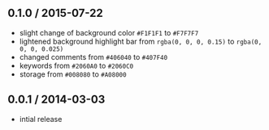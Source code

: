 0.1.0 / 2015-07-22
------------------
- slight change of background color `#F1F1F1` to `#F7F7F7`
- lightened background highlight bar from `rgba(0, 0, 0, 0.15)` to `rgba(0, 0, 0, 0.025)`
- changed comments from `#406040` to `#407F40`
- keywords from `#2060A0` to `#2060C0`
- storage from `#008080` to `#A08000`

0.0.1 / 2014-03-03
------------------
- intial release
